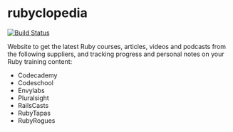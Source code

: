 rubyclopedia
===========================

[![Build Status](https://secure.travis-ci.org/camilleldn/rubyclopedia.png?branch=master)](http://travis-ci.org/camilleldn/rubyclopedia)

Website to get the latest Ruby courses, articles, videos and podcasts from the following suppliers, and tracking progress and personal notes on your Ruby training content:


- Codecademy
- Codeschool
- Envylabs
- Pluralsight
- RailsCasts
- RubyTapas
- RubyRogues